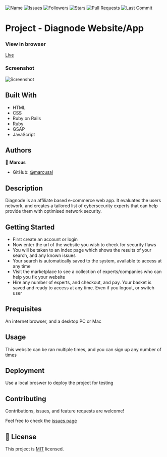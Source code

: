 ![Name](https://img.shields.io/badge/Marcus-Developer-red?style=for-the-badge)
![Issues](https://img.shields.io/github/issues/marcusal/cyber_city?style=for-the-badge)
![Followers](https://img.shields.io/github/followers/marcusal?style=for-the-badge)
![Stars](https://img.shields.io/github/stars/marcusal?style=for-the-badge)
![Pull Requests](https://img.shields.io/github/issues-pr/marcusal/cyber_city?style=for-the-badge)
![Last Commit](https://img.shields.io/github/last-commit/marcusal/cyber_city/main?style=for-the-badge)


# Project - Diagnode Website/App


### View in browser
[Live](http://www.diagnode.co.uk/)

### Screenshot
![Screenshot](./screenshot.png)

## Built With

- HTML
- CSS
- Ruby on Rails
- Ruby
- GSAP
- JavaScript

## Authors

👤 **Marcus**

- GitHub: [@marcusal](https://github.com/marcusal)

## Description

Diagnode is an affiliate based e-commerce web app. It evaluates the users network, and creates a tailored list of cybersecurity experts that can help provide them with optimised network security. 

## Getting Started

- First create an account or login
- Now enter the url of the website you wish to check for security flaws
- You will be taken to an index page which shows the results of your search, and any known issues
- Your search is automatically saved to the system, available to access at any time
- Visit the marketplace to see a collection of experts/companies who can help you fix your website
- Hire any number of experts, and checkout, and pay. Your basket is saved and ready to access at any time. Even if you logout, or switch user

## Prequisites

An internet browser, and a desktop PC or Mac

## Usage

This website can be ran multiple times, and you can sign up any number of times

## Deployment

Use a local broswer to deploy the project for testing

## Contributing

Contributions, issues, and feature requests are welcome!

Feel free to check the [issues page](https://github.com/marcusal/sakoiwebsite/issues)

## 📝 License

This project is [MIT](LICENSE) licensed.
